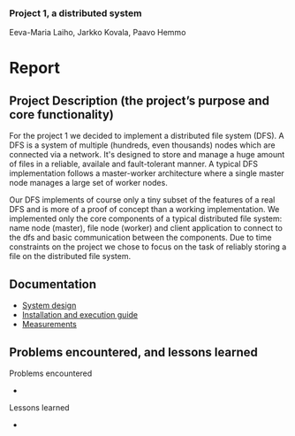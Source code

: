 ### Project 1, a distributed system
Eeva-Maria Laiho, Jarkko Kovala, Paavo Hemmo

# Report

## Project Description (the project’s purpose and core functionality)

For the project 1 we decided to implement a distributed file system (DFS). A DFS is a system of multiple (hundreds, even thousands) nodes which are connected via a network. It's designed to store and manage a huge amount of files in a reliable, availale and fault-tolerant manner. A typical DFS implementation follows a master-worker architecture where a single master node manages a large set of worker nodes.

Our DFS implements of course only a tiny subset of the features of a real DFS and is more of a proof of concept than a working implementation. We implemented only the core components of a typical distributed file system: name node (master), file node (worker) and client application to connect to the dfs and basic communication between the components. Due to time constraints on the project we chose to focus on the task of reliably storing a file on the distributed file system.

## Documentation

* [System design](./documentation/specification.md)
* [Installation and execution guide](./documentation/installation.md)
* [Measurements](./documentation/measurements.md)


## Problems encountered, and lessons learned

Problems encountered

*

Lessons learned

* 
